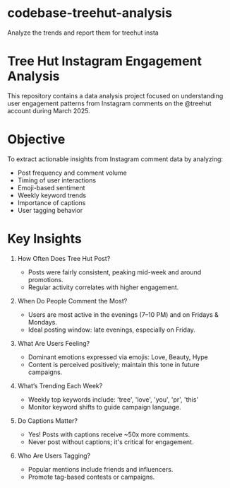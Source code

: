 # codebase-treehut-analysis
Analyze the trends and report them for treehut insta

# Tree Hut Instagram Engagement Analysis
This repository contains a data analysis project focused on understanding user engagement patterns from Instagram comments on the @treehut account during March 2025.

# Objective
To extract actionable insights from Instagram comment data by analyzing:

- Post frequency and comment volume
- Timing of user interactions
- Emoji-based sentiment
- Weekly keyword trends
- Importance of captions
- User tagging behavior



# Key Insights

1. How Often Does Tree Hut Post?
   - Posts were fairly consistent, peaking mid-week and around promotions.
   - Regular activity correlates with higher engagement.

2. When Do People Comment the Most?
   - Users are most active in the evenings (7–10 PM) and on Fridays & Mondays.
   - Ideal posting window: late evenings, especially on Friday.

3. What Are Users Feeling?
   - Dominant emotions expressed via emojis:  Love,  Beauty,  Hype
   - Content is perceived positively; maintain this tone in future campaigns.

4. What’s Trending Each Week?
   - Weekly top keywords include: 'tree', 'love', 'you', 'pr', 'this'
   - Monitor keyword shifts to guide campaign language.

5. Do Captions Matter?
   - Yes! Posts with captions receive ~50x more comments.
   - Never post without captions; it's critical for engagement.

6. Who Are Users Tagging?
   - Popular mentions include friends and influencers.
   - Promote tag-based contests or campaigns.